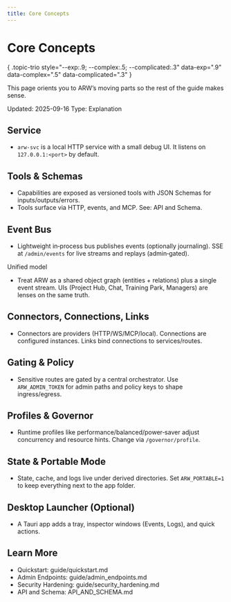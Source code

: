 ```yaml
---
title: Core Concepts
---
```


# Core Concepts
{ .topic-trio style="--exp:.9; --complex:.5; --complicated:.3" data-exp=".9" data-complex=".5" data-complicated=".3" }

This page orients you to ARW’s moving parts so the rest of the guide makes sense.

Updated: 2025-09-16
Type: Explanation

## Service
- `arw-svc` is a local HTTP service with a small debug UI. It listens on `127.0.0.1:<port>` by default.

## Tools & Schemas
- Capabilities are exposed as versioned tools with JSON Schemas for inputs/outputs/errors.
- Tools surface via HTTP, events, and MCP. See: API and Schema.

## Event Bus
- Lightweight in‑process bus publishes events (optionally journaling). SSE at `/admin/events` for live streams and replays (admin‑gated).

Unified model
- Treat ARW as a shared object graph (entities + relations) plus a single event stream. UIs (Project Hub, Chat, Training Park, Managers) are lenses on the same truth.

## Connectors, Connections, Links
- Connectors are providers (HTTP/WS/MCP/local). Connections are configured instances. Links bind connections to services/routes.

## Gating & Policy
- Sensitive routes are gated by a central orchestrator. Use `ARW_ADMIN_TOKEN` for admin paths and policy keys to shape ingress/egress.

## Profiles & Governor
- Runtime profiles like performance/balanced/power‑saver adjust concurrency and resource hints. Change via `/governor/profile`.

## State & Portable Mode
- State, cache, and logs live under derived directories. Set `ARW_PORTABLE=1` to keep everything next to the app folder.

## Desktop Launcher (Optional)
- A Tauri app adds a tray, inspector windows (Events, Logs), and quick actions.

## Learn More
- Quickstart: guide/quickstart.md
- Admin Endpoints: guide/admin_endpoints.md
- Security Hardening: guide/security_hardening.md
- API and Schema: API_AND_SCHEMA.md
